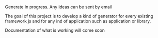 Generate in progress. Any ideas can be sent by email

The goal of this project is to develop a kind of generator for every existing framework js and for any ind of application such as application or library.

Documentation of what is working will come soon
